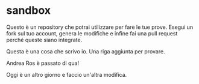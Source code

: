 # sandbox
Questo è un repository che potrai utilizzare per fare le tue prove.
Esegui un fork sul tuo account, genera le modifiche e infine fai una pull request perché queste siano integrate.

Questa è una cosa che scrivo io.
Una riga aggiunta per provare.

Andrea Ros è passato di qua!

Oggi è un altro giorno e faccio un'altra modifica.
